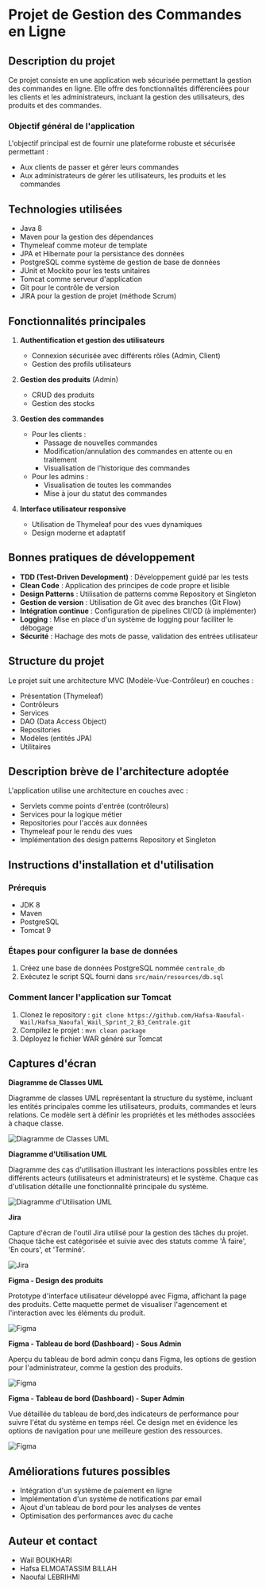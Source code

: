 # Projet de Gestion des Commandes en Ligne

## Description du projet

Ce projet consiste en une application web sécurisée permettant la gestion des commandes en ligne. Elle offre des fonctionnalités différenciées pour les clients et les administrateurs, incluant la gestion des utilisateurs, des produits et des commandes.

### Objectif général de l'application

L'objectif principal est de fournir une plateforme robuste et sécurisée permettant :
- Aux clients de passer et gérer leurs commandes
- Aux administrateurs de gérer les utilisateurs, les produits et les commandes

## Technologies utilisées

- Java 8
- Maven pour la gestion des dépendances
- Thymeleaf comme moteur de template
- JPA et Hibernate pour la persistance des données
- PostgreSQL comme système de gestion de base de données
- JUnit et Mockito pour les tests unitaires
- Tomcat comme serveur d'application
- Git pour le contrôle de version
- JIRA pour la gestion de projet (méthode Scrum)

## Fonctionnalités principales

1. **Authentification et gestion des utilisateurs**
    - Connexion sécurisée avec différents rôles (Admin, Client)
    - Gestion des profils utilisateurs

2. **Gestion des produits** (Admin)
    - CRUD des produits
    - Gestion des stocks

3. **Gestion des commandes**
    - Pour les clients :
        - Passage de nouvelles commandes
        - Modification/annulation des commandes en attente ou en traitement
        - Visualisation de l'historique des commandes
    - Pour les admins :
        - Visualisation de toutes les commandes
        - Mise à jour du statut des commandes

4. **Interface utilisateur responsive**
    - Utilisation de Thymeleaf pour des vues dynamiques
    - Design moderne et adaptatif


## Bonnes pratiques de développement

- **TDD (Test-Driven Development)** : Développement guidé par les tests
- **Clean Code** : Application des principes de code propre et lisible
- **Design Patterns** : Utilisation de patterns comme Repository et Singleton
- **Gestion de version** : Utilisation de Git avec des branches (Git Flow)
- **Intégration continue** : Configuration de pipelines CI/CD (à implémenter)
- **Logging** : Mise en place d'un système de logging pour faciliter le débogage
- **Sécurité** : Hachage des mots de passe, validation des entrées utilisateur


## Structure du projet

Le projet suit une architecture MVC (Modèle-Vue-Contrôleur) en couches :
- Présentation (Thymeleaf)
- Contrôleurs
- Services
- DAO (Data Access Object)
- Repositories
- Modèles (entités JPA)
- Utilitaires

## Description brève de l'architecture adoptée

L'application utilise une architecture en couches avec :
- Servlets comme points d'entrée (contrôleurs)
- Services pour la logique métier
- Repositories pour l'accès aux données
- Thymeleaf pour le rendu des vues
- Implémentation des design patterns Repository et Singleton

## Instructions d'installation et d'utilisation

### Prérequis

- JDK 8
- Maven
- PostgreSQL
- Tomcat 9

### Étapes pour configurer la base de données

1. Créez une base de données PostgreSQL nommée `centrale_db`
2. Exécutez le script SQL fourni dans `src/main/resources/db.sql`

### Comment lancer l'application sur Tomcat

1. Clonez le repository : `git clone https://github.com/Hafsa-Naoufal-Wail/Hafsa_Naoufal_Wail_Sprint_2_B3_Centrale.git`
2. Compilez le projet : `mvn clean package`
3. Déployez le fichier WAR généré sur Tomcat

## Captures d'écran
**Diagramme de Classes UML**

Diagramme de classes UML représentant la structure du système, incluant les entités principales comme les utilisateurs, produits,
commandes et leurs relations. Ce modèle sert à définir les propriétés et les méthodes associées à chaque classe.

![Diagramme de Classes UML](src/main/webapp/assets/img/Diagclasse.PNG)

**Diagramme d'Utilisation UML**

Diagramme des cas d'utilisation illustrant les interactions possibles entre les différents acteurs (utilisateurs et administrateurs) et le système. 
Chaque cas d'utilisation détaille une fonctionnalité principale du système.

![Diagramme d'Utilisation UML](src/main/webapp/assets/img/Diagcase.PNG)

**Jira**

Capture d'écran de l'outil Jira utilisé pour la gestion des tâches du projet. Chaque tâche est catégorisée et suivie avec des statuts comme 'À faire', 'En cours', et 'Terminé'.

![Jira](src/main/webapp/assets/img/jira.PNG)

**Figma - Design des produits**

Prototype d'interface utilisateur développé avec Figma, affichant la page des produits. Cette maquette permet de visualiser l'agencement et l'interaction avec les éléments du produit.

![Figma](src/main/webapp/assets/img/products.PNG)

**Figma - Tableau de bord (Dashboard) - Sous Admin**

Aperçu du tableau de bord admin conçu dans Figma, les options de gestion pour l'administrateur, comme la gestion des produits.

![Figma](src/main/webapp/assets/img/dashboard.PNG)

**Figma - Tableau de bord (Dashboard) - Super Admin**

Vue détaillée du tableau de bord,des indicateurs de performance pour suivre l'état du système en temps réel. Ce design met en évidence les options de navigation pour une meilleure gestion des ressources.

![Figma](src/main/webapp/assets/img/dashboard2.PNG)

## Améliorations futures possibles


- Intégration d'un système de paiement en ligne
- Implémentation d'un système de notifications par email
- Ajout d'un tableau de bord pour les analyses de ventes
- Optimisation des performances avec du cache

## Auteur et contact

- Wail BOUKHARI 
- Hafsa ELMOATASSIM BILLAH 
- Naoufal LEBRIHMI